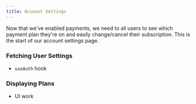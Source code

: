 ```yaml
---
title: Account Settings
---
```


Now that we've enabled payments, we need to all users to see which payment plan they're on and easily change/cancel their subscription. This is the start of our account settings page.

### Fetching User Settings

- `useAuth` hook

### Displaying Plans

- UI work
